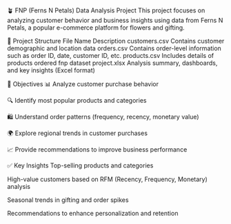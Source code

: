 🪴 FNP (Ferns N Petals) Data Analysis Project
This project focuses on analyzing customer behavior and business insights using data from Ferns N Petals, a popular e-commerce platform for flowers and gifting.

📁 Project Structure
File Name	Description
customers.csv	Contains customer demographic and location data
orders.csv	Contains order-level information such as order ID, date, customer ID, etc.
products.csv	Includes details of products ordered
fnp dataset project.xlsx	Analysis summary, dashboards, and key insights (Excel format)

🎯 Objectives
📊 Analyze customer purchase behavior

🔍 Identify most popular products and categories

🛍️ Understand order patterns (frequency, recency, monetary value)

🌍 Explore regional trends in customer purchases

📈 Provide recommendations to improve business performance

✅ Key Insights
Top-selling products and categories

High-value customers based on RFM (Recency, Frequency, Monetary) analysis

Seasonal trends in gifting and order spikes

Recommendations to enhance personalization and retention
